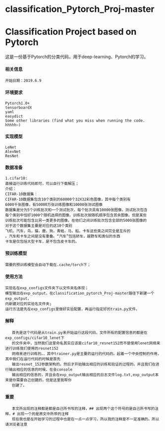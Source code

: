 # classification_Pytorch_Proj-master
# Classification Project based on Pytorch
这是一份基于Pytorch的分类代码，用于deep-learning、Pytorch的学习。
#### 相关信息
    开始日期：2019.6.9
#### 环境要求
    Pytorch1.0+
    tensorboardX
    yaml
    easydict
    Some other libraries (find what you miss when running the code. hhhhh~)
#### 实现模型
    LeNet
    AlexNet
    ResNet
#### 数据准备
    1.cifar10:
    直接运行训练代码即可，可以自行下载解压；
    介绍：
    CIFAR-10数据集：
	CIFAR-10数据集包含10个类别的60000个32X32彩色图像，其中每个类别有
	6000千张图像，有50000万张训练图像和10000张测试图像
    数据集是分为5个训练批次和一个测试批次，每个批次具有10000张图像。测试批次包含
    每个类别中恰好1000个随机选择的图像。训练批次按随机顺序包含其余图像。但是某些
    训练批次可能包含比另一类更多的图像。在他们之间训练批次包含全部的5000张图像的
    对于这个数据集主要是对应的这10个类别
    飞机，汽车，鸟，猫，鹿，狗，青蛙，马，船，卡车这些类之间完全是互斥的
    。汽车和卡车之间是没有重叠。“汽车”包括轿车，越野车和类似的东西
    卡车是仅包括大型卡车，是不包含皮卡车的。
    
#### 预训练模型
    需要的预训练模型会自动下载在.cache/torch下；
#### 使用方法
    实验名在exp_configs文件夹下以文件夹名体现；
    模型输出在exp_output，在classification_pytorch_Proj-master路径下新建一个exp_output，
    内新建对应的实验名文件夹;
    运行方法是先在exp_configs里做好实验配置，再运行指定好的train.py文件。
####  解释
       首先是这个代码是从train.py来开始运行这段代码，文件所有的配置信息的都是在exp_configs/cifar10_lenet下
       的文件夹中，当然我们这里命名其实应该是cifar10_resnet152而不是使用lenet网络来进行训练我们使用的resnet152
       网络来进行训练的。，其中trainer.py是主要的运行的代码的。起着一个中央控制的作用，其中我们在运行代码的时候是首先
       输出resnet_152参数架构的。然后才开始输出相应的训练和验证的过程的。并且我们在进行输出相应的信息的时候，在会console
       输出相应的信息的，并且会在exp_output输出相应的日志文件log.txt,exp_output本来是你需要自己创建的，但是这里我帮你
       创建了。
####  重要
       本文所出现的注释都是都是自己所书写的注释，## 出现两个这个符号的是自己所书写的注释，# 出现一个的是原文中所带的注释
       现在我也是在开始学习的过程中也是在一点一点学习，所以我的注释是不一定准确的。所以请浏览者注意
